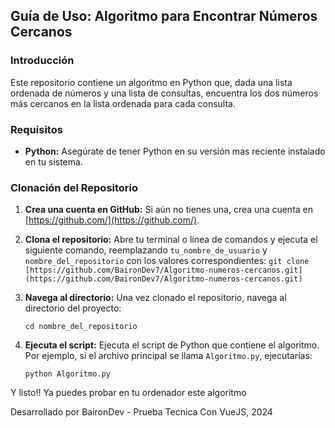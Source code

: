 ## Guía de Uso: Algoritmo para Encontrar Números Cercanos

### Introducción
Este repositorio contiene un algoritmo en Python que, dada una lista ordenada de números y una lista de consultas, encuentra los dos números más cercanos en la lista ordenada para cada consulta.

### Requisitos
* **Python:** Asegúrate de tener Python en su versión mas reciente instalado en tu sistema.

### Clonación del Repositorio
1. **Crea una cuenta en GitHub:** Si aún no tienes una, crea una cuenta en [https://github.com/](https://github.com/).

2. **Clona el repositorio:** Abre tu terminal o línea de comandos y ejecuta el siguiente comando, reemplazando `tu_nombre_de_usuario` y `nombre_del_repositorio` con los valores correspondientes:
   `git clone [https://github.com/BaironDev7/Algoritmo-numeros-cercanos.git](https://github.com/BaironDev7/Algoritmo-numeros-cercanos.git)`

3. **Navega al directorio:** Una vez clonado el repositorio, navega al directorio del proyecto:
    
    `cd nombre_del_repositorio`

4. **Ejecuta el script:** Ejecuta el script de Python que contiene el algoritmo. Por ejemplo, si el archivo principal se llama `Algoritmo.py`, ejecutarías:

    `python Algoritmo.py`

Y listo!! Ya puedes probar en tu ordenador este algoritmo

Desarrollado por BaironDev - Prueba Tecnica Con VueJS, 2024
